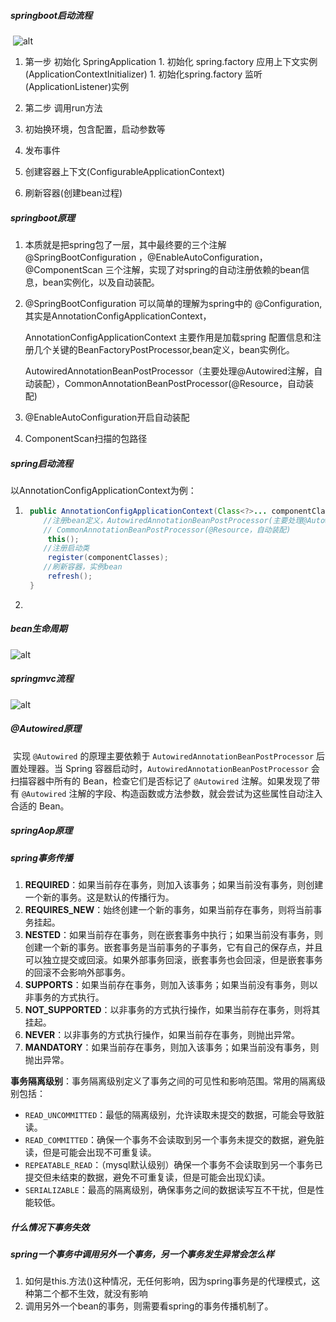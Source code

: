 ##### springboot启动流程

​	![alt](/Users/limin/code/mygit/MY-FAQ/image/springboot-start.webp)

1. 第一步 初始化 SpringApplication
   			1. 初始化 spring.factory 应用上下文实例(ApplicationContextInitializer)
   			1. 初始化spring.factory 监听(ApplicationListener)实例

2.  第二步 调用run方法
   1. 初始换环境，包含配置，启动参数等
   2. 发布事件
   3. 创建容器上下文(ConfigurableApplicationContext)
   4. 刷新容器(创建bean过程)

##### springboot原理

1. 本质就是把spring包了一层，其中最终要的三个注解@SpringBootConfiguration ，@EnableAutoConfiguration，@ComponentScan 三个注解，实现了对spring的自动注册依赖的bean信息，bean实例化，以及自动装配。

1. @SpringBootConfiguration 可以简单的理解为spring中的 @Configuration,其实是AnnotationConfigApplicationContext，

   AnnotationConfigApplicationContext 主要作用是加载spring 配置信息和注册几个关键的BeanFactoryPostProcessor,bean定义，bean实例化。

   AutowiredAnnotationBeanPostProcessor（主要处理@Autowired注解，自动装配），CommonAnnotationBeanPostProcessor(@Resource，自动装配)

2. @EnableAutoConfiguration开启自动装配

3. ComponentScan扫描的包路径

##### spring启动流程

以AnnotationConfigApplicationContext为例：

1. ```java
   	public AnnotationConfigApplicationContext(Class<?>... componentClasses) {
       //注册bean定义，AutowiredAnnotationBeanPostProcessor(主要处理@Autowired注解，自动装配),
       // CommonAnnotationBeanPostProcessor(@Resource，自动装配)
   		this();
       //注册启动类
   		register(componentClasses);
       //刷新容器，实例bean
   		refresh();
   	}
   ```

2. 

##### bean生命周期

![alt](/Users/limin/code/mygit/MY-FAQ/image/springbean-life-2.jpg)

##### springmvc流程

![alt](/Users/limin/code/mygit/MY-FAQ/image/mvc.jpg)

##### @Autowired原理

​	实现 `@Autowired` 的原理主要依赖于 `AutowiredAnnotationBeanPostProcessor` 后置处理器。当 Spring 容器启动时，`AutowiredAnnotationBeanPostProcessor` 会扫描容器中所有的 Bean，检查它们是否标记了 `@Autowired` 注解。如果发现了带有 `@Autowired` 注解的字段、构造函数或方法参数，就会尝试为这些属性自动注入合适的 Bean。

##### springAop原理

##### spring事务传播

1. **REQUIRED**：如果当前存在事务，则加入该事务；如果当前没有事务，则创建一个新的事务。这是默认的传播行为。
2. **REQUIRES_NEW**：始终创建一个新的事务，如果当前存在事务，则将当前事务挂起。
3. **NESTED**：如果当前存在事务，则在嵌套事务中执行；如果当前没有事务，则创建一个新的事务。嵌套事务是当前事务的子事务，它有自己的保存点，并且可以独立提交或回滚。如果外部事务回滚，嵌套事务也会回滚，但是嵌套事务的回滚不会影响外部事务。
4. **SUPPORTS**：如果当前存在事务，则加入该事务；如果当前没有事务，则以非事务的方式执行。
5. **NOT_SUPPORTED**：以非事务的方式执行操作，如果当前存在事务，则将其挂起。
6. **NEVER**：以非事务的方式执行操作，如果当前存在事务，则抛出异常。
7. **MANDATORY**：如果当前存在事务，则加入该事务；如果当前没有事务，则抛出异常。

**事务隔离级别**：事务隔离级别定义了事务之间的可见性和影响范围。常用的隔离级别包括：

- `READ_UNCOMMITTED`：最低的隔离级别，允许读取未提交的数据，可能会导致脏读。
- `READ_COMMITTED`：确保一个事务不会读取到另一个事务未提交的数据，避免脏读，但是可能会出现不可重复读。
- `REPEATABLE_READ`：（mysql默认级别）确保一个事务不会读取到另一个事务已提交但未结束的数据，避免不可重复读，但是可能会出现幻读。
- `SERIALIZABLE`：最高的隔离级别，确保事务之间的数据读写互不干扰，但是性能较低。

##### 什么情况下事务失效

##### spring一个事务中调用另外一个事务，另一个事务发生异常会怎么样

1. 如何是this.方法()这种情况，无任何影响，因为spring事务是的代理模式，这种第二个都不生效，就没有影响
2. 调用另外一个bean的事务，则需要看spring的事务传播机制了。







